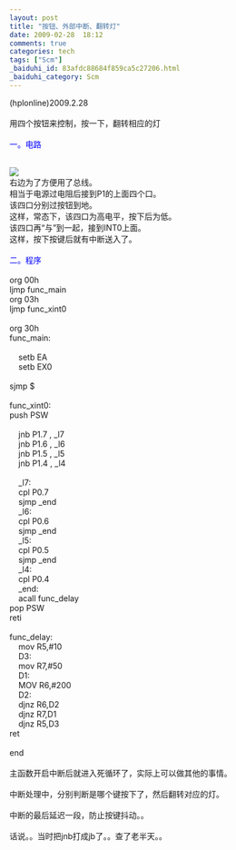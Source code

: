 ```yaml
---
layout: post
title: "按钮、外部中断、翻转灯"
date: 2009-02-28  18:12
comments: true
categories: tech
tags: ["Scm"]
_baiduhi_id: 83afdc88684f859ca5c27206.html
_baiduhi_category: Scm
---
```


(hplonline)2009.2.28<br/><br/>
用四个按钮来控制，按一下，翻转相应的灯<br/><br/><font color="#0000ff">一。电路</font><br/><br/><div forimg="1"><img border="0" class="blogimg" small="0" src="http://hiphotos.baidu.com/hplonline/pic/item/2bc327f538493605bd3109a6.jpg"/><br/>
右边为了方便用了总线。<br/>
相当于电源过电阻后接到P1的上面四个口。<br/>
该四口分别过按钮到地。<br/>
这样，常态下，该四口为高电平，按下后为低。<br/>
该四口再“与”到一起，接到INT0上面。<br/>
这样，按下按键后就有中断送入了。<br/><br/><font color="#0000ff">二。程序</font><br/><br/>
org 00h<br/>
ljmp func_main<br/>
org 03h<br/>
ljmp func_xint0<br/><br/>
org 30h<br/>
func_main:<br/><br/>
        setb EA<br/>
        setb EX0<br/><br/>
sjmp $<br/><br/>
func_xint0:<br/>
push PSW<br/><br/>
        jnb P1.7 , _l7<br/>
        jnb P1.6 , _l6<br/>
        jnb P1.5 , _l5<br/>
        jnb P1.4 , _l4<br/><br/>
        _l7:<br/>
        cpl P0.7<br/>
        sjmp _end<br/>
        _l6:<br/>
        cpl P0.6<br/>
        sjmp _end<br/>
        _l5:<br/>
        cpl P0.5  <br/>
        sjmp _end<br/>
        _l4:<br/>
        cpl P0.4<br/>
        _end:<br/>
        acall func_delay<br/>
pop PSW<br/>
reti<br/><br/>
func_delay:<br/>
        mov R5,#10<br/>
        D3:<br/>
        mov R7,#50<br/>
        D1:<br/>
        MOV R6,#200<br/>
        D2:<br/>
        djnz R6,D2<br/>
        djnz R7,D1<br/>
        djnz R5,D3<br/>
ret<br/><br/>
end<br/><br/>
主函数开启中断后就进入死循环了，实际上可以做其他的事情。<br/><br/>
中断处理中，分别判断是哪个键按下了，然后翻转对应的灯。<br/><br/>
中断的最后延迟一段，防止按键抖动。。<br/><br/>
话说。。当时把jnb打成jb了。。查了老半天。。</div>
